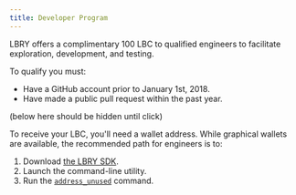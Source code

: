 ```yaml
---
title: Developer Program
---
```


LBRY offers a complimentary 100 LBC to qualified engineers to facilitate exploration, development, and testing.

To qualify you must:

- Have a GitHub account prior to January 1st, 2018.
- Have made a public pull request within the past year.

<DeveloperProgram/>

(below here should be hidden until click)

To receive your LBC, you'll need a wallet address. While graphical wallets are available, the recommended path for engineers is to:
 
1. Download [the LBRY SDK](https://github/lbryio/lbry).
1. Launch the command-line utility.
1. Run the [`address_unused`](https://lbry.tech/api/sdk#address_unused) command.

